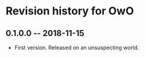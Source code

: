 # Revision history for OwO

## 0.1.0.0 -- 2018-11-15

* First version. Released on an unsuspecting world.
